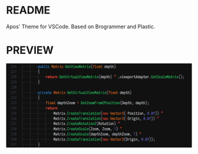 # README
Apos' Theme for VSCode. Based on Brogrammer and Plastic.

# PREVIEW
<a href="https://raw.githubusercontent.com/apostolique/apostheme/master/docs/Preview.png" target="_blank"><img src="https://raw.githubusercontent.com/apostolique/apostheme/master/docs/Preview.png" alt="Preview"></a>
